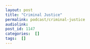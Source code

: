 ```yaml
---
layout: post
title: "Criminal Justice"
permalink: podcast/criminal-justice
audiolink: 
post_id: 1147
categories:  []
tags:  []
---
```


